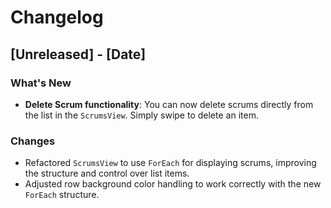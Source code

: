 # Changelog

## [Unreleased] - [Date]

### What's New
- **Delete Scrum functionality**: You can now delete scrums directly from the list in the `ScrumsView`. Simply swipe to delete an item.

### Changes
- Refactored `ScrumsView` to use `ForEach` for displaying scrums, improving the structure and control over list items.
- Adjusted row background color handling to work correctly with the new `ForEach` structure.

